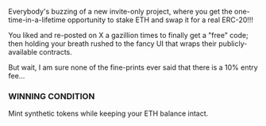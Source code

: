 Everybody's buzzing of a new invite-only project, where you get the one-time-in-a-lifetime opportunity to stake ETH and swap it for a real ERC-20!!!

You liked and re-posted on X a gazillion times to finally get a "free" code; then holding your breath rushed to the fancy UI that wraps their publicly-available contracts. 

But wait, I am sure none of the fine-prints ever said that there is a 10% entry fee...

### WINNING CONDITION

Mint synthetic tokens while keeping your ETH balance intact. 